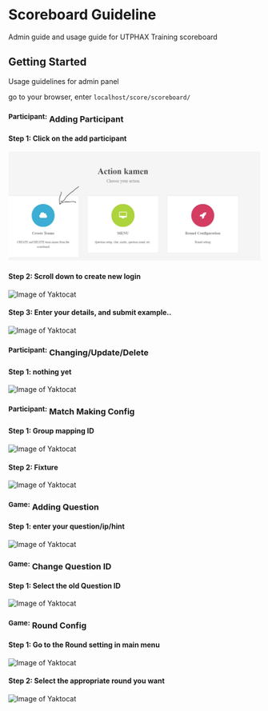 # Scoreboard Guideline

Admin guide and usage guide for UTPHAX Training scoreboard

## Getting Started

Usage guidelines for admin panel

go to your browser, enter `localhost/score/scoreboard/`

### <sup>Participant:</sup> Adding Participant

#### Step 1: Click on the add participant 

![Imaage add participant](https://github.com/neonexxa/scoreboard/blob/master/images/addparticipant.JPG)

#### Step 2: Scroll down to create new login

![Image of Yaktocat](https://octodex.github.com/images/yaktocat.png)

#### Step 3: Enter your details, and submit example..

![Image of Yaktocat](https://octodex.github.com/images/yaktocat.png)

### <sup>Participant:</sup> Changing/Update/Delete

#### Step 1: nothing yet

![Image of Yaktocat](https://octodex.github.com/images/yaktocat.png)

### <sup>Participant:</sup> Match Making Config

#### Step 1: Group mapping ID

![Image of Yaktocat](https://octodex.github.com/images/yaktocat.png)

#### Step 2: Fixture

![Image of Yaktocat](https://octodex.github.com/images/yaktocat.png)

### <sup>Game:</sup> Adding Question

#### Step 1: enter your question/ip/hint 

![Image of Yaktocat](https://octodex.github.com/images/yaktocat.png)

### <sup>Game:</sup> Change Question ID

#### Step 1: Select the old Question ID

![Image of Yaktocat](https://octodex.github.com/images/yaktocat.png)

### <sup>Game:</sup> Round Config

#### Step 1: Go to the Round setting in main menu

![Image of Yaktocat](https://octodex.github.com/images/yaktocat.png)

#### Step 2: Select the appropriate round you want

![Image of Yaktocat](https://octodex.github.com/images/yaktocat.png)

